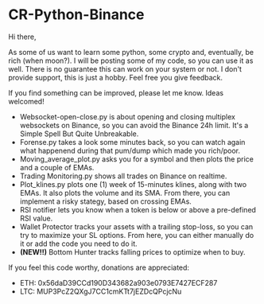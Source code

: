 # CR-Python-Binance

Hi there,

As some of us want to learn some python, some crypto and, eventually, be rich (when moon?). I will be posting some of my code, so you can use it as well. There is no guarantee this can work on your system or not. I don't provide support, this is just a hobby. Feel free you give feedback.

If you find something can be improved, please let me know. Ideas welcomed!

* Websocket-open-close.py is about opening and closing multiplex websockets on Binance, so you can avoid the Binance 24h limit. It's a Simple Spell But Quite Unbreakable.
* Forense.py takes a look some minutes back, so you can watch again what happenend during that pum/dump which made you rich/poor.
* Moving_average_plot.py asks you for a symbol and then plots the price and a couple of EMAs.
* Trading Monitoring.py shows all trades on Binance on realtime.
* Plot_klines.py plots one (1) week of 15-minutes klines, along with two EMAs. It also plots the volume and its SMA. From there, you can implement a risky stategy, based on crossing EMAs.
* RSI notifier lets you know when a token is below or above a pre-defined RSI value.
* Wallet Protector tracks your assets with a trailing stop-loss, so you can try to maximize your SL options. From here, you can either manually do it or add the code you need to do it.
* **(NEW!!)** Bottom Hunter tracks falling prices to optimize when to buy.

If you feel this code worthy, donations are appreciated:
- ETH: 0x56daD39CCd190D343682a903e0793E7427ECF287
- LTC: MUP3PcZ2QXgJ7CC1cmKTt7jEZDcQPcjcNu
